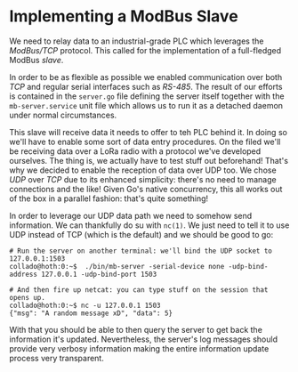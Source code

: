 # Implementing a ModBus Slave
We need to relay data to an industrial-grade PLC which leverages the *ModBus/TCP* protocol. This called for the implementation of a full-fledged ModBus *slave*.

In order to be as flexible as possible we enabled communication over both *TCP* and regular serial interfaces such as *RS-485*. The result of our efforts is contained in the `server.go` file defining the server itself together with the `mb-server.service` unit file which allows us to run it as a detached daemon under normal circumstances.

This slave will receive data it needs to offer to teh PLC behind it. In doing so we'll have to enable some sort of data entry procedures. On the filed we'll be receiving data over a LoRa radio with a protocol we've developed ourselves. The thing is, we actually have to test stuff out beforehand! That's why we decided to enable the reception of data over UDP too. We chose *UDP* over *TCP* due to its enhanced simplicity: there's no need to manage connections and the like! Given Go's native concurrency, this all works out of the box in a parallel fashion: that's quite something!

In order to leverage our UDP data path we need to somehow send information. We can thankfully do su with `nc(1)`. We just need to tell it to use UDP instead of TCP (which is the default) and we should be good to go:

    # Run the server on another terminal: we'll bind the UDP socket to 127.0.0.1:1503
    collado@hoth:0:~$  ./bin/mb-server -serial-device none -udp-bind-address 127.0.0.1 -udp-bind-port 1503

    # And then fire up netcat: you can type stuff on the session that opens up.
    collado@hoth:0:~$ nc -u 127.0.0.1 1503
    {"msg": "A random message xD", "data": 5}

With that you should be able to then query the server to get back the information it's updated. Nevertheless, the server's log messages should provide very verbosy information making the entire information update process very transparent.
